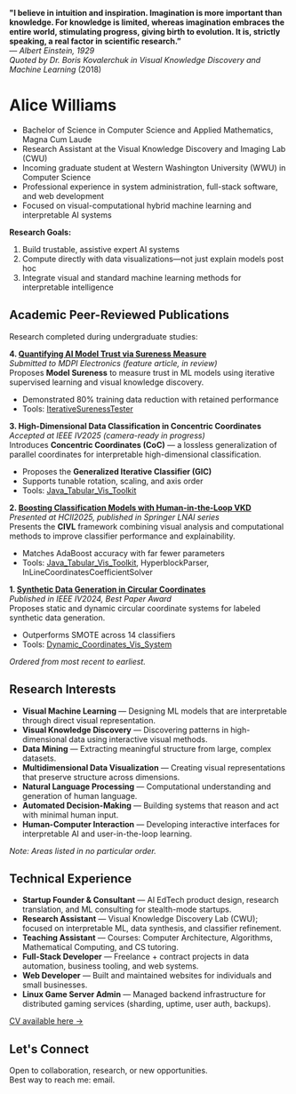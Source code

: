 **"I believe in intuition and inspiration. Imagination is more important than knowledge. For knowledge is limited, whereas imagination embraces the entire world, stimulating progress, giving birth to evolution. It is, strictly speaking, a real factor in scientific research.”**  
— _Albert Einstein, 1929_  
_Quoted by Dr. Boris Kovalerchuk in_ *Visual Knowledge Discovery and Machine Learning* (2018)
# Alice Williams

- Bachelor of Science in Computer Science and Applied Mathematics, Magna Cum Laude  
- Research Assistant at the Visual Knowledge Discovery and Imaging Lab (CWU)  
- Incoming graduate student at Western Washington University (WWU) in Computer Science  
- Professional experience in system administration, full-stack software, and web development  
- Focused on visual-computational hybrid machine learning and interpretable AI systems

**Research Goals:**  
1. Build trustable, assistive expert AI systems  
2. Compute directly with data visualizations—not just explain models post hoc  
3. Integrate visual and standard machine learning methods for interpretable intelligence

## Academic Peer-Reviewed Publications

Research completed during undergraduate studies:

**4. [Quantifying AI Model Trust via Sureness Measure](https://www.preprints.org/manuscript/202507.0586/v1)**  
_Submitted to MDPI Electronics (feature article, in review)_  
Proposes **Model Sureness** to measure trust in ML models using iterative supervised learning and visual knowledge discovery.  
- Demonstrated 80% training data reduction with retained performance  
- Tools: [IterativeSurenessTester](https://github.com/CWU-VKD-LAB/IterativeSurenessTester)

**3. High-Dimensional Data Classification in Concentric Coordinates**  
_Accepted at IEEE IV2025 (camera-ready in progress)_  
Introduces **Concentric Coordinates (CoC)** — a lossless generalization of parallel coordinates for interpretable high-dimensional classification.  
- Proposes the **Generalized Iterative Classifier (GIC)**  
- Supports tunable rotation, scaling, and axis order
- Tools: [Java_Tabular_Vis_Toolkit](https://github.com/AvaAvarai/Java_Tabular_Vis_Toolkit)

**2. [Boosting Classification Models with Human-in-the-Loop VKD](https://arxiv.org/abs/2502.07039)**  
_Presented at HCII2025, published in Springer LNAI series_  
Presents the **CIVL** framework combining visual analysis and computational methods to improve classifier performance and explainability.  
- Matches AdaBoost accuracy with far fewer parameters  
- Tools: [Java_Tabular_Vis_Toolkit](https://github.com/AvaAvarai/Java_Tabular_Vis_Toolkit), HyperblockParser, InLineCoordinatesCoefficientSolver

**1. [Synthetic Data Generation in Circular Coordinates](https://arxiv.org/abs/2409.02079)**  
_Published in IEEE IV2024, Best Paper Award_  
Proposes static and dynamic circular coordinate systems for labeled synthetic data generation.  
- Outperforms SMOTE across 14 classifiers  
- Tools: [Dynamic_Coordinates_Vis_System](https://github.com/CWU-VKD-LAB/Dynamic_Coordinates_Vis_System)

_Ordered from most recent to earliest._

## Research Interests

- **Visual Machine Learning** — Designing ML models that are interpretable through direct visual representation.  
- **Visual Knowledge Discovery** — Discovering patterns in high-dimensional data using interactive visual methods.  
- **Data Mining** — Extracting meaningful structure from large, complex datasets.  
- **Multidimensional Data Visualization** — Creating visual representations that preserve structure across dimensions.  
- **Natural Language Processing** — Computational understanding and generation of human language.  
- **Automated Decision-Making** — Building systems that reason and act with minimal human input.  
- **Human-Computer Interaction** — Developing interactive interfaces for interpretable AI and user-in-the-loop learning.

_Note: Areas listed in no particular order._

## Technical Experience

- **Startup Founder & Consultant** — AI EdTech product design, research translation, and ML consulting for stealth-mode startups.  
- **Research Assistant** — Visual Knowledge Discovery Lab (CWU); focused on interpretable ML, data synthesis, and classifier refinement.  
- **Teaching Assistant** — Courses: Computer Architecture, Algorithms, Mathematical Computing, and CS tutoring.  
- **Full-Stack Developer** — Freelance + contract projects in data automation, business tooling, and web systems.  
- **Web Developer** — Built and maintained websites for individuals and small businesses.  
- **Linux Game Server Admin** — Managed backend infrastructure for distributed gaming services (sharding, uptime, user auth, backups).

[CV available here →](https://avaavarai.github.io/Avarai_CV/)

## Let's Connect

Open to collaboration, research, or new opportunities.  
Best way to reach me: email.

